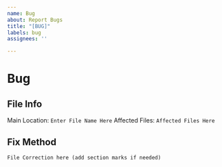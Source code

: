 ```yaml
---
name: Bug
about: Report Bugs
title: "[BUG]"
labels: bug
assignees: ''

---
```


# Bug
## File Info
Main Location: `Enter File Name Here`
Affected Files: `Affected Files Here`
## Fix Method
```fileTypeHere
File Correction here (add section marks if needed)
```
